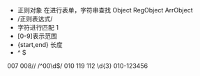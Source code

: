 - 正则对象 在进行表单，字符串查找
 Object
 RegObject  ArrObject
 - /正则表达式/
 - 字符进行匹配  1
 - [0-9]表示范围
 - {start,end} 长度
 - ^ $ 

 007 008//  /^00\d$/
 010 119 112   \d{3}
 010-123456   